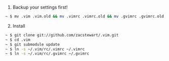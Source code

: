 1. Backup your settings first!

```bash
~ $ mv .vim .vim.old && mv .vimrc .vimrc.old && mv .gvimrc .gvimrc.old
```

2. Install

```bash
~ $ git clone git://github.com/zacstewart/.vim.git
~ $ cd .vim
~ $ git submodule update
~ $ ln -s ~/.vim/rc/.vimrc ~/.vimrc
~ $ ln -s ~/.vim/rc/.gvimrc ~/.gvimrc
```
